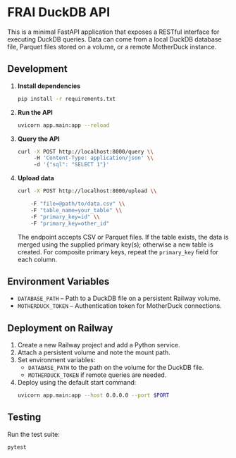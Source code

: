 # FRAI DuckDB API

This is a minimal FastAPI application that exposes a RESTful interface for executing DuckDB queries. Data can come from a local DuckDB database file, Parquet files stored on a volume, or a remote MotherDuck instance.

## Development

1. **Install dependencies**
   ```bash
   pip install -r requirements.txt
   ```
2. **Run the API**
   ```bash
   uvicorn app.main:app --reload
   ```
3. **Query the API**
   ```bash
   curl -X POST http://localhost:8000/query \\
        -H 'Content-Type: application/json' \\
        -d '{"sql": "SELECT 1"}'
   ```

4. **Upload data**
   ```bash
   curl -X POST http://localhost:8000/upload \\

       -F "file=@path/to/data.csv" \\
       -F "table_name=your_table" \\
       -F "primary_key=id" \\
       -F "primary_key=other_id"
   ```
   The endpoint accepts CSV or Parquet files. If the table exists, the data
   is merged using the supplied primary key(s); otherwise a new table is created.
   For composite primary keys, repeat the `primary_key` field for each column.


## Environment Variables

- `DATABASE_PATH` – Path to a DuckDB file on a persistent Railway volume.
- `MOTHERDUCK_TOKEN` – Authentication token for MotherDuck connections.

## Deployment on Railway

1. Create a new Railway project and add a Python service.
2. Attach a persistent volume and note the mount path.
3. Set environment variables:
   - `DATABASE_PATH` to the path on the volume for the DuckDB file.
   - `MOTHERDUCK_TOKEN` if remote queries are needed.
4. Deploy using the default start command:
   ```bash
   uvicorn app.main:app --host 0.0.0.0 --port $PORT
   ```

## Testing

Run the test suite:
```bash
pytest
```

